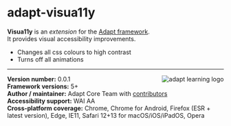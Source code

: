 # adapt-visua11y  
    
**Visua11y** is an *extension* for the [Adapt framework](https://github.com/adaptlearning/adapt_framework).  
It provides visual accessibility improvements.

* Changes all css colours to high contrast
* Turns off all animations

----------------------------
**Version number:**  0.0.1   <a href="https://community.adaptlearning.org/" target="_blank"><img src="https://github.com/adaptlearning/documentation/blob/master/04_wiki_assets/plug-ins/images/adapt-logo-mrgn-lft.jpg" alt="adapt learning logo" align="right"></a>  
**Framework versions:**  5+  
**Author / maintainer:** Adapt Core Team with [contributors](https://github.com/adaptlearning/adapt-contrib-tutor/graphs/contributors)  
**Accessibility support:** WAI AA  
**Cross-platform coverage:** Chrome, Chrome for Android, Firefox (ESR + latest version), Edge, IE11, Safari 12+13 for macOS/iOS/iPadOS, Opera  
